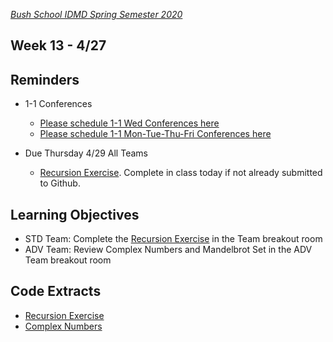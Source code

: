 [_Bush School IDMD Spring Semester 2020_](https://chandrunarayan.github.io/idmd/)

## Week 13 - 4/27

## Reminders
* 1-1 Conferences
    *    [Please schedule 1-1 Wed Conferences here](https://calendly.com/chandru-narayan/conf_wed_idmd_a_block)
    *    [Please schedule 1-1 Mon-Tue-Thu-Fri Conferences here](https://calendly.com/chandru-narayan/conf_wed_idmd_a_block)

* Due Thursday 4/29 All Teams
    * [Recursion Exercise](../week12/code/recursion). Complete in class today if not already submitted to Github. 

## Learning Objectives
* STD Team: Complete the [Recursion Exercise](../week12/code/recursion) in the Team breakout room
* ADV Team: Review Complex Numbers and Mandelbrot Set in the ADV Team breakout room

## Code Extracts
* [Recursion Exercise](../week12/code/recursion)
* [Complex Numbers](code/complexnum)




